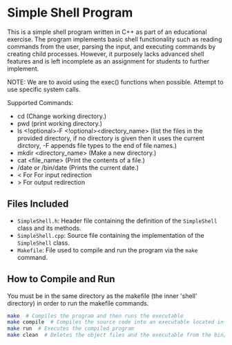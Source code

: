 # Simple Shell Program

This is a simple shell program written in C++ as part of an educational exercise. 
The program implements basic shell functionality such as reading commands from the user, parsing the input, and executing commands by creating child processes. 
However, it purposely lacks advanced shell features and is left incomplete as an assignment for students to further implement.

NOTE: We are to avoid using the exec() functions when possible. Attempt to use specific system calls.

Supported Commands:
- cd <path> (Change working directory.)
- pwd (print working directory.)
- ls <!optional>-F <!optional><directory_name> 
  (list the files in the provided directory, if no directory is given then it uses the current dirctory, -F appends file types to the end of file names.)
- mkdir <directory_name> (Make a new directory.)
- cat <file_name> (Print the contents of a file.)
- /date or /bin/date (Prints the current date.)
- < For For input redirection
- \> For output redirection


## Files Included

- `SimpleShell.h`: Header file containing the definition of the `SimpleShell` class and its methods.
- `SimpleShell.cpp`: Source file containing the implementation of the `SimpleShell` class.
- `Makefile`: File used to compile and run the program via the `make` command.

## How to Compile and Run

You must be in the same directory as the makefile (the inner 'shell' directory) in order to run the makefile commands.
```bash
make  # Compiles the program and then runs the executable
make compile  # Compiles the source code into an executable located in the bin/ directory
make run  # Executes the compiled program
make clean  # Deletes the object files and the executable from the bin/ directory
